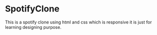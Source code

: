 # SpotifyClone
This is a spotify clone using html and css which is responsive it is just for learning designing purpose.
